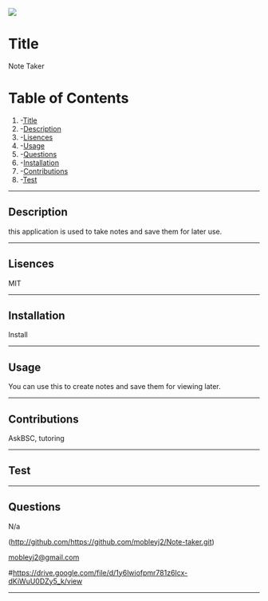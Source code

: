 ![](https://img.shields.io/badge/License-MIT-yellow.svg)
# Title
  Note Taker 
  
# Table of Contents
 1. -[Title](#title)
 2. -[Description](#description)
 3. -[Lisences](#lisences)
 4. -[Usage](#usage)
 5. -[Questions](#questions)
 6. -[Installation](#installation)
 7. -[Contributions](#contributions)
 8. -[Test](#test)

---

## Description
  this application is used to take notes and save them for later use.

---

## Lisences
  MIT

---

## Installation
  Install

---

## Usage
  You can use this to create notes and save them for viewing later.

---

## Contributions
  AskBSC, tutoring

---

## Test
  

---

## Questions
  N/a

  
  (http://github.com/https://github.com/mobleyj2/Note-taker.git)

  mobleyj2@gmail.com

  #https://drive.google.com/file/d/1y6lwiofpmr781z6Icx-dKiWuU0DZy5_k/view

---




